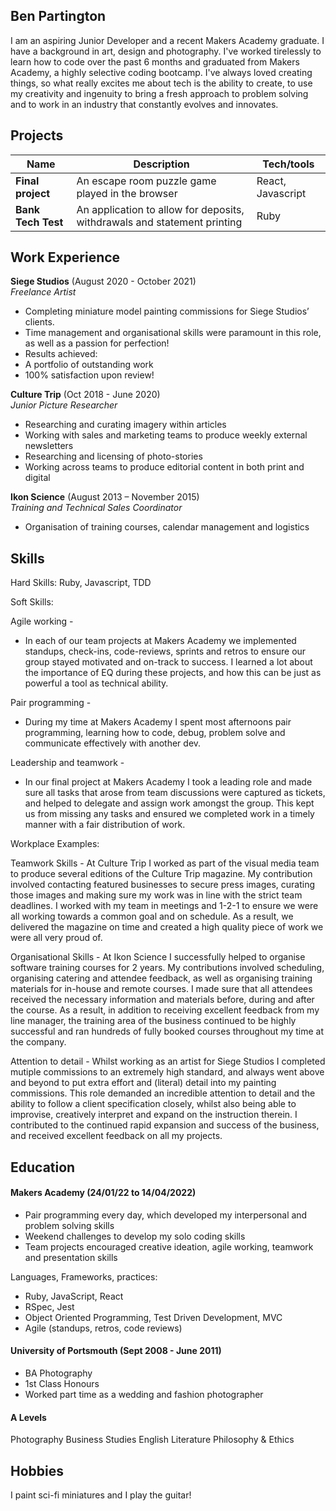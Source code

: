 ## Ben Partington

I am an aspiring Junior Developer and a recent Makers Academy graduate. I have a background in art, design and photography. I've worked tirelessly to learn how to code over the past 6 months and graduated from Makers Academy, a highly selective coding bootcamp. I've always loved creating things, so what really excites me about tech is the ability to create, to use my creativity and ingenuity to bring a fresh approach to problem solving and to work in an industry that constantly evolves and innovates.

## Projects

| Name                         | Description                           | Tech/tools        |
| ---------------------------- | ----------------------------------    | ----------------- |
| **Final project**            | An escape room puzzle game played in the browser    | React, Javascript |
| **Bank Tech Test**           | An application to allow for deposits, withdrawals and statement printing    | Ruby              |

## Work Experience

**Siege Studios** (August 2020 - October 2021)  
_Freelance Artist_

- Completing miniature model painting commissions for Siege Studios’ clients. 
- Time management and organisational skills were paramount in this role, as well as a passion for perfection!
- Results achieved: 
- A portfolio of outstanding work
- 100% satisfaction upon review!


**Culture Trip** (Oct 2018 - June 2020)  
_Junior Picture Researcher_

- Researching and curating imagery within articles 
- Working with sales and marketing teams to produce weekly external newsletters
- Researching and licensing of photo-stories 
- Working across teams to produce editorial content in both print and digital

**Ikon Science** (August 2013 – November 2015)  
_Training and Technical Sales Coordinator_

- Organisation of training courses, calendar management and logistics


## Skills

Hard Skills: Ruby, Javascript, TDD   

Soft Skills:  

Agile working - 
- In each of our team projects at Makers Academy we implemented standups, check-ins, code-reviews, sprints and retros to ensure our group stayed motivated and on-track to success. I learned a lot about the importance of EQ during these projects, and how this can be just as powerful a tool as technical ability.  
 
Pair programming -
- During my time at Makers Academy I spent most afternoons pair programming, learning how to code, debug, problem solve and communicate effectively with another dev.  

Leadership and teamwork -
- In our final project at Makers Academy I took a leading role and made sure all tasks that arose from team discussions were captured as tickets, and helped to delegate and assign work amongst the group. This kept us from missing any tasks and ensured we completed work in a timely manner with a fair distribution of work.

Workplace Examples:

Teamwork Skills - At Culture Trip I worked as part of the visual media team to produce several editions of the Culture Trip magazine. My contribution involved contacting featured businesses to secure press images, curating those images and making sure my work was in line with the strict team deadlines. I worked with my team in meetings and 1-2-1 to ensure we were all working towards a common goal and on schedule. As a result, we delivered the magazine on time and created a high quality piece of work we were all very proud of.

Organisational Skills - At Ikon Science I successfully helped to organise software training courses for 2 years. My contributions involved scheduling, organising catering and attendee feedback, as well as organising training materials for in-house and remote courses. I made sure that all attendees received the necessary information and materials before, during and after the course. As a result, in addition to receiving excellent feedback from my line manager, the training area of the business continued to be highly successful and ran hundreds of fully booked courses throughout my time at the company.

Attention to detail - Whilst working as an artist for Siege Studios I completed mutiple commissions to an extremely high standard, and always went above and beyond to put extra effort and (literal) detail into my painting commissions. This role demanded an incredible attention to detail and the ability to follow a client specification closely, whilst also being able to improvise, creatively interpret and expand on the instruction therein. I contributed to the continued rapid expansion and success of the business, and received excellent feedback on all my projects. 

## Education

#### Makers Academy (24/01/22 to 14/04/2022)
- Pair programming every day, which developed my interpersonal and problem solving skills
- Weekend challenges to develop my solo coding skills
- Team projects encouraged creative ideation, agile working, teamwork and presentation skills

Languages, Frameworks, practices:
- Ruby, JavaScript, React
- RSpec, Jest
- Object Oriented Programming, Test Driven Development, MVC
- Agile (standups, retros, code reviews)


#### University of Portsmouth (Sept 2008 - June 2011)

- BA Photography
- 1st Class Honours
- Worked part time as a wedding and fashion photographer

#### A Levels

Photography
Business Studies
English Literature
Philosophy & Ethics

## Hobbies

I paint sci-fi miniatures and I play the guitar!

